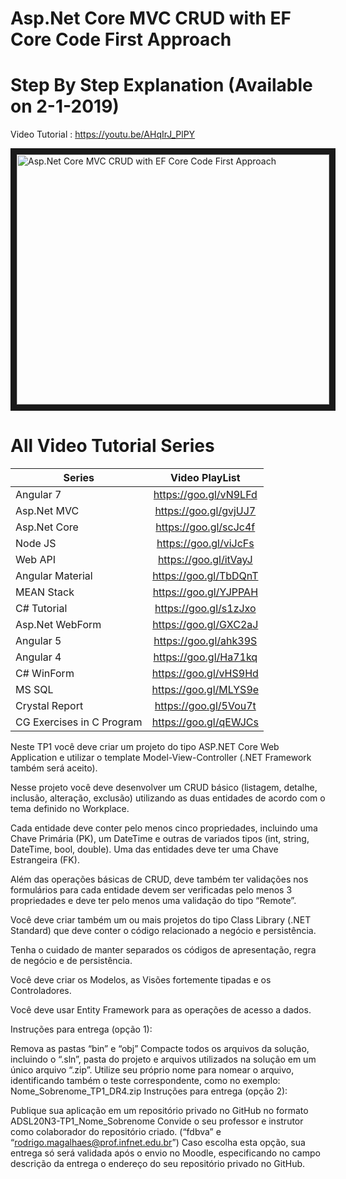 # Asp.Net Core MVC CRUD with EF Core Code First Approach


 # Step By Step Explanation (Available on 2-1-2019)

  Video Tutorial : https://youtu.be/AHqIrJ_PlPY
 
 <a href="http://www.youtube.com/watch?feature=player_embedded&v=AHqIrJ_PlPY
" target="_blank"><img src="http://img.youtube.com/vi/AHqIrJ_PlPY/0.jpg" 
alt="Asp.Net Core MVC CRUD with EF Core Code First Approach" width="500" height="400" border="10" /></a>


# All Video Tutorial Series
| Series        | Video PlayList          |
| ------------- |:-------------:|
| Angular 7|https://goo.gl/vN9LFd  |
| Asp.Net MVC|https://goo.gl/gvjUJ7  |
| Asp.Net Core|https://goo.gl/scJc4f  |
| Node JS|https://goo.gl/viJcFs  |
| Web API|https://goo.gl/itVayJ  |
| Angular Material|https://goo.gl/TbDQnT  |
| MEAN Stack|https://goo.gl/YJPPAH  |
| C# Tutorial|https://goo.gl/s1zJxo  |
| Asp.Net WebForm|https://goo.gl/GXC2aJ  |
| Angular 5|https://goo.gl/ahk39S  |
| Angular 4|https://goo.gl/Ha71kq  |
| C# WinForm|https://goo.gl/vHS9Hd  |
| MS SQL|https://goo.gl/MLYS9e  |
| Crystal Report|https://goo.gl/5Vou7t  |
| CG Exercises in C Program|https://goo.gl/qEWJCs  |


Neste TP1 você deve criar um projeto do tipo ASP.NET Core Web Application e utilizar o template Model-View-Controller (.NET Framework também será aceito).

Nesse projeto você deve desenvolver um CRUD básico (listagem, detalhe, inclusão, alteração, exclusão) utilizando as duas entidades de acordo com o tema definido no Workplace.

Cada entidade deve conter pelo menos cinco propriedades, incluindo uma Chave Primária (PK), um DateTime e outras de variados tipos (int, string, DateTime, bool, double). Uma das entidades deve ter uma Chave Estrangeira (FK).

Além das operações básicas de CRUD, deve também ter validações nos formulários para cada entidade devem ser verificadas pelo menos 3 propriedades e deve ter pelo menos uma validação do tipo “Remote”.

Você deve criar também um ou mais projetos do tipo Class Library (.NET Standard) que deve conter o código relacionado a negócio e persistência.

Tenha o cuidado de manter separados os códigos de apresentação, regra de negócio e de persistência.

Você deve criar os Modelos, as Visões fortemente tipadas e os Controladores.

Você deve usar Entity Framework para as operações de acesso a dados.

Instruções para entrega (opção 1):

Remova as pastas “bin” e “obj”
Compacte todos os arquivos da solução, incluindo o “.sln”, pasta do projeto e arquivos utilizados na solução em um único arquivo “.zip”.
Utilize seu próprio nome para nomear o arquivo, identificando também o teste correspondente, como no exemplo: Nome_Sobrenome_TP1_DR4.zip
Instruções para entrega (opção 2):

Publique sua aplicação em um repositório privado no GitHub no formato ADSL20N3-TP1_Nome_Sobrenome
Convide o seu professor e instrutor como colaborador do repositório criado. (“fdbva” e “rodrigo.magalhaes@prof.infnet.edu.br”)
Caso escolha esta opção, sua entrega só será validada após o envio no Moodle, especificando no campo descrição da entrega o endereço do seu repositório privado no GitHub.